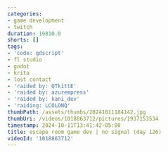 ```yaml
---
categories:
- game development
- twitch
duration: 19810.0
shorts: []
tags:
- 'code: gdscript'
- fl studio
- godot
- krita
- lost contact
- 'raided by: QTkittE'
- 'raided by: azurempress'
- 'raided by: kani_dev'
- 'raiding: LCOLONQ'
thumbPath: /assets/thumbs/20241011184142.jpg
thumbUri: /videos/1018863712/pictures/1937153534
timestamp: 2024-10-11T13:41:42-05:00
title: escape room game dev | no signal (day 126)
videoId: '1018863712'
---
```

